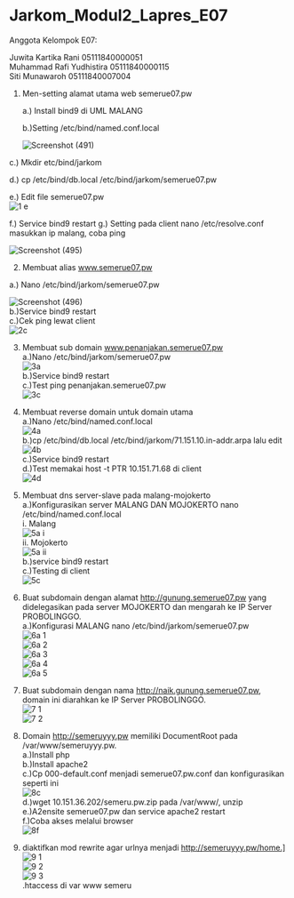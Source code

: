 # Jarkom_Modul2_Lapres_E07
Anggota Kelompok E07:

Juwita Kartika Rani		05111840000051</br>
Muhammad Rafi Yudhistira    05111840000115</br> 
Siti Munawaroh  		 05111840007004</br>


1. Men-setting alamat utama web semerue07.pw

   a.) Install bind9 di UML MALANG
   
   b.)Setting /etc/bind/named.conf.local

   ![Screenshot (491)](https://user-images.githubusercontent.com/58022238/98759829-7701ae00-2404-11eb-9d40-4e6aff875fe8.png)

  c.) Mkdir etc/bind/jarkom
  
  d.) cp /etc/bind/db.local /etc/bind/jarkom/semerue07.pw
  
  e.) Edit file semerue07.pw
  </br>![1 e](https://user-images.githubusercontent.com/56763570/98809113-edd18380-23d1-11eb-8af6-b85fd083a66c.png)</br>
  
  f.) Service bind9 restart
  g.) Setting pada client nano /etc/resolve.conf masukkan ip malang, coba ping
  
   ![Screenshot (495)](https://user-images.githubusercontent.com/58022238/98761276-ac5bcb00-2407-11eb-8338-889d5f03e8f0.png)

  
 2. Membuat alias www.semerue07.pw
 
   a.) Nano /etc/bind/jarkom/semerue07.pw

   ![Screenshot (496)](https://user-images.githubusercontent.com/58022238/98761287-b251ac00-2407-11eb-8493-430b5ecb3fc8.png)</br>
   b.)Service bind9 restart</br>
   c.)Cek ping lewat client</br>
   ![2c](https://user-images.githubusercontent.com/56763570/98809428-60426380-23d2-11eb-895d-000270af912f.png)</br>
   
 3. Membuat sub domain www.penanjakan.semerue07.pw</br>
   a.)Nano /etc/bind/jarkom/semerue07.pw </br>
   ![3a](https://user-images.githubusercontent.com/56763570/98809718-e3fc5000-23d2-11eb-8a95-8add45a6fb94.png)</br>
   b.)Service bind9 restart</br>
   c.)Test ping penanjakan.semerue07.pw</br>
   ![3c](https://user-images.githubusercontent.com/56763570/98809734-eced2180-23d2-11eb-85ad-fcd4de62b934.png)</br>
   
4. Membuat reverse domain untuk domain utama</br>
   a.)Nano /etc/bind/named.conf.local</br>
   ![4a](https://user-images.githubusercontent.com/56763570/98810453-22463f00-23d4-11eb-8617-1d4b982af0d2.png)</br>
   b.)cp /etc/bind/db.local /etc/bind/jarkom/71.151.10.in-addr.arpa lalu edit</br>
   ![4b](https://user-images.githubusercontent.com/56763570/98810477-2b371080-23d4-11eb-98f0-219f1868b849.png)</br>
   c.)Service bind9 restart</br>
   d.)Test memakai host -t PTR 10.151.71.68 di client</br>
   ![4d](https://user-images.githubusercontent.com/56763570/98810633-5cafdc00-23d4-11eb-8cfb-043665ff4126.png)</br>
   
5. Membuat dns server-slave  pada malang-mojokerto</br>
   a.)Konfigurasikan server MALANG DAN MOJOKERTO nano /etc/bind/named.conf.local</br>
      i. Malang</br>
      ![5a i](https://user-images.githubusercontent.com/56763570/98810832-a4366800-23d4-11eb-89a2-0724d4b37ac9.png)</br>
      ii. Mojokerto</br>
      ![5a ii](https://user-images.githubusercontent.com/56763570/98810965-e495e600-23d4-11eb-8b1e-2fc0f260311a.png)</br>
   b.)service bind9 restart</br>
   c.)Testing di client</br>
   ![5c](https://user-images.githubusercontent.com/56763570/98811204-4c4c3100-23d5-11eb-89b9-0e1bc8b400a0.png)</br>
   
6. Buat subdomain dengan alamat http://gunung.semerue07.pw yang didelegasikan pada server MOJOKERTO dan mengarah ke IP Server PROBOLINGGO. </br>
   a.)Konfigurasi MALANG nano /etc/bind/jarkom/semerue07.pw</br>
   ![6a 1](https://user-images.githubusercontent.com/56763570/98811531-dbf1df80-23d5-11eb-943d-c72b18fe3ced.png)</br>
   ![6a 2](https://user-images.githubusercontent.com/56763570/98811545-de543980-23d5-11eb-86a8-4ee055a5781a.png)</br>
   ![6a 3](https://user-images.githubusercontent.com/56763570/98811551-e01dfd00-23d5-11eb-9a55-03d0c96b204c.png)</br>
   ![6a 4](https://user-images.githubusercontent.com/56763570/98811556-e2805700-23d5-11eb-9871-757b81bf17a8.png)</br>
   ![6a 5](https://user-images.githubusercontent.com/56763570/98811562-e44a1a80-23d5-11eb-819c-f6886e117093.png)</br>
   
7. Buat subdomain dengan nama http://naik.gunung.semerue07.pw, domain ini diarahkan ke IP Server PROBOLINGGO.</br>
   ![7 1](https://user-images.githubusercontent.com/56763570/98812198-e82a6c80-23d6-11eb-9962-feab3e170091.png)</br>
   ![7 2](https://user-images.githubusercontent.com/56763570/98812183-df399b00-23d6-11eb-8fcd-7ea77d32a1ba.png)</br>
   
8. Domain http://semeruyyy.pw memiliki DocumentRoot pada /var/www/semeruyyy.pw.</br>
   a.)Install php</br>
   b.)Install apache2</br>
   c.)Cp 000-default.conf menjadi semerue07.pw.conf dan konfigurasikan seperti ini</br>
   ![8c](https://user-images.githubusercontent.com/56763570/98812639-b49c1200-23d7-11eb-9058-a6af17c48ada.png)</br>
   d.)wget 10.151.36.202/semeru.pw.zip pada /var/www/, unzip</br>
   e.)A2ensite semerue07.pw dan service apache2 restart</br>
   f.)Coba akses melalui browser</br>
   ![8f](https://user-images.githubusercontent.com/56763570/98812665-bcf44d00-23d7-11eb-8511-19719849a741.png)</br>
   
9. diaktifkan mod rewrite agar urlnya menjadi http://semeruyyy.pw/home.]</br>
   ![9 1](https://user-images.githubusercontent.com/56763570/98812873-27a58880-23d8-11eb-80ea-5a3b4c22339f.png)</br>
   ![9 2](https://user-images.githubusercontent.com/56763570/98812875-28d6b580-23d8-11eb-8c89-7e2abd666a84.png)</br>
   ![9 3](https://user-images.githubusercontent.com/56763570/98812881-2a07e280-23d8-11eb-8996-beb940776181.png)</br>
   .htaccess di var www semeru</br>







   
   
   




  
